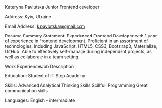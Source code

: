 Kateryna Pavlutska
Junior Frontend developer

Address: 
Kyiv, Ukraine

Email Address: 
k.pavlutska@gmail.com


Resume Summary Statement:
Experienced Frontend Developer with 1 year of experience in Frontend development. 
Proficient in an assortment of technologies, including JavaScript, HTML5, CSS3, Bootstrap3, Materialize, GitHub. 
Able to effectively self-manage during independent projects, as well as collaborate in a team setting.

Work Experience/Job Description

Education:
Student of IT Step Academy

Skills:
Advanced Analytical Thinking Skills
Scillfull Programming 
Great communication skills

Languages:
English - intermadiate